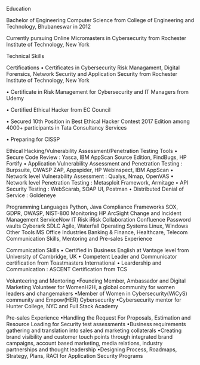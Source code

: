 Education

Bachelor of Engineering Computer Science from College of Engineering and Technology, Bhubaneswar in 2012

Currently pursuing Online Micromasters in Cybersecurity from Rochester Institute of Technology, New York

Technical Skills

Certifications • Certificates in Cybersecurity Risk Managament, Digital Forensics, Network Security and Application Security from Rochester Institute of Technology, New York

• Certificate in Risk Management for Cybersecurity and IT Managers from Udemy

• Certified Ethical Hacker from EC Council

• Secured 10th Position in Best Ethical Hacker Contest 2017 Edition among 4000+ participants in Tata Consultancy Services

• Preparing for CISSP

Ethical Hacking/Vulnerability Assessment/Penetration Testing Tools • Secure Code Review : Yasca, IBM AppScan Source Edition, FindBugs, HP Fortify • Application Vulnerability Assessment and Penetration Testing : Burpsuite, OWASP ZAP, Appspider, HP WebInspect, IBM AppScan • Network level Vulnerability Assessment : Qualys, Nmap, OpenVAS • Network level Penetration Testing : Metasploit Framework, Armitage • API Security Testing : WebScarab, SOAP UI, Postman • Distributed Denial of Service : Goldeneye

Programming Languages Python, Java
Compliance Frameworks SOX, GDPR, OWASP, NIST-800
Monitoring HP ArcSight
Change and Incident Management ServiceNow
IT Risk iRisk
Collaboration Confluence
Password vaults Cyberark
SDLC Agile, Waterfall
Operating Systems Linux, Windows
Other Tools MS Office
Industries Banking & Finance, Healthcare, Telecom
Communication Skills, Mentoring and Pre-sales Experience

Communication Skills • Certified in Business English at Vantage level from University of Cambridge, UK • Competent Leader and Communicator certification from Toastmasters International • Leardership and Communication : ASCENT Certification from TCS

Volunteering and Mentoring •Founding Member, Ambassador and Digital Marketing Volunteer for WomenH2H, a global community for women leaders and changemakers •Member of Women in Cybersecurity(WiCyS) community and Empow(HER) Cybersecurity •Cybersecurity mentor for Hunter College, NYC and Full Stack Academy

Pre-sales Experience •Handling the Request For Proposals, Estimation and Resource Loading for Security test assessments •Business requirements gathering and translation into sales and marketing collaterals •Creating brand visibility and customer touch points through integrated brand campaigns, account based marketing, media relations, industry partnerships and thought leadership •Designing Process, Roadmaps, Strategy, Plans, RACI for Application Security Programs
